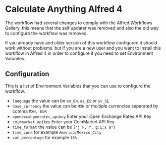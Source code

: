 # Calculate Anything Alfred 4

The workflow had several changes to comply with the Alfred Workflows Gallery, this means that the self updater was removed and also the old way to configure the workflow was removed.

If you already have and older version of this workflow configured it should work without problems, but if you are a new user and you want to install this workflow in Alfred 4 in order to configure it you need to set Environment Variables.

## Configuration

This is a list of Environment Variables that you can use to configure the workflow.

- `language` the value can be `en_EN`, `es_ES` or `sv_SE`
- `base_currency` the value can be `MXN` or multiple currencies separated by comma `MXN, EUR`
- `openexcahgenrates_apikey` Enter your Open Exchange Rates API Key
- `coinmarket_apikey` Enter your CoinMarket API Key
- `time_format` the value can be `["j F, Y, g:i:s a"]`
- `time_zone` for example `America/Mexico_City`
- `vat_percentage` for example `16%`
